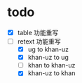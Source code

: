 # todo

- [x] table 功能重写
- [ ] retext 功能重写
  - [x] ug to khan-uz
  - [x] khan-uz to ug
  - [ ] khan to khan-uz
  - [x] khan-uz to khan
